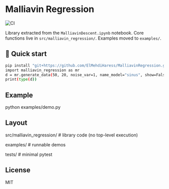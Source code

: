 # Malliavin Regression

![CI](https://github.com/ElMehdiHaress/MalliavinRegression/actions/workflows/ci.yml/badge.svg)

Library extracted from the `MalliavinDescent.ipynb` notebook. Core functions live in `src/malliavin_regression/`. Examples moved to `examples/`.

## 🚀 Quick start
```bash
pip install "git+https://github.com/ElMehdiHaress/MalliavinRegression.git"
import malliavin_regression as mr
d = mr.generate_data(50, 20, noise_var=1, name_model="sinus", show=False)
print(type(d))
```
## Example
python examples/demo.py

## Layout
src/malliavin_regression/   # library code (no top-level execution)

examples/                   # runnable demos

tests/                      # minimal pytest

## License
MIT


